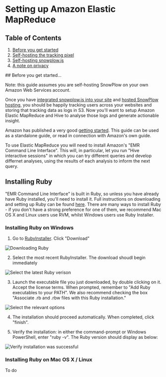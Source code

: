 # Setting up Amazon Elastic MapReduce

## Table of Contents

1. [Before you get started](#intro)
2. [Self-hosting the tracking pixel](#pixelsh)
3. [Self-hosting snowplow.js](#jssh)
5. [A note on privacy](#privacy)

<a name="intro"/>
## Before you get started...

Note: this guide assumes you are self-hosting SnowPlow on your own Amazon Web Services account. 

Once you have [integrated snowplow.js into your site](#https://github.com/snowplow/snowplow/blob/master/docs/03_integrating_snowplowjs.md) and [hosted SnowPlow hosting](#https://github.com/snowplow/snowplow/blob/master/docs/04_selfhosting_snowplow.md), you should be happily tracking users across your websites and storing that tracking data as logs in S3. Now you'll want to setup Amazon Elastic MapReduce and Hive to analyse those logs and generate actionable insight.

Amazon has published a very good [getting started](#http://docs.amazonwebservices.com/ElasticMapReduce/latest/GettingStartedGuide/Welcome.html?r=7956). This guide can be used as a standalone guide, or read in connection with Amazon's own guide.

To use Elastic MapReduce you will need to install Amazon's "EMR Command Line Interface". This will, in particular, let you run "Hive interactive sessions" in which you can try different queries and develop differnet analyses, using the results of each analysis to inform the next query.

## Installing Ruby

"EMR Command Line Interface" is built in Ruby, so unless you have already have Ruby installed, you'll need to install it. Full instructions on downloading and setting up Ruby can be found [here](#http://www.ruby-lang.org/en/downloads/). There are many ways to install Ruby - if you don't have a strong preference for one of them, we recommend Mac OS X and Linux users use RVM, whilst Windows users use Ruby Installer.

### Installing Ruby on Windows

1. Go to [RubyInstaller](#http://rubyinstall.org). Click "Download"

![Downloading Ruby](/snowplow/snowplow/raw/master/docs/images/ruby-1.PNG)

2. Select the most recent RubyInstaller. The download shoudl begin immediately

![Select the latest Ruby verison](/snowplow/snowplow/raw/master/docs/images/ruby-2.PNG)

3. Launch the executable file you just downloaded, by double clicking on it. Accept the license terms. When prompted, remember to "Add Ruby executables to your PATH". We also recommend checking the box "Associate .rb and .rbw files with this Ruby installation."

![Select the relevant options](/snowplow/snowplow/raw/master/docs/images/ruby-5.PNG)

4. The installation should proceed automatically. When completed, click "finish".

5. Verify the installation: in either the command-prompt or Windows PowerShell, enter "ruby -v". The Ruby version should display as below:

![Verify installation was successful](/snowplow/snowplow/raw/master/docs/images/ruby-6.PNG)

### Installing Ruby on Mac OS X / Linux 

To do